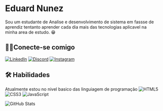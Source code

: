 # Eduard Nunez 
Sou um estudante de Analise e desenvolvimento de sistema em fassse de aprendiz tentanto aprender cada dia mais das tecnologias aplicavel na minha area de estudo. 😁

## 🔗📲Conecte-se comigo

 [![LinkedIn](https://img.shields.io/badge/LinkedIn-fff?style=for-the-badge&logo=linkedin&logoColor=0E76A8)](https://www.linkedin.com/in/eduard-núñez-55102a263/)
 [![Discord](https://img.shields.io/badge/Discord-fff?style=for-the-badge&logo=discord)](https://www.discord.com/in/edup1414/)
 [![Instagram](https://img.shields.io/badge/Instagram-fff?style=for-the-badge&logo=instagram)](https://www.instagram.com/edu10_np/)

## 🛠 Habilidades
Atualmente estou no nivel basico  das linguiagem de programação
![HTML5](https://img.shields.io/badge/HTML5-fff?style=for-the-badge&logo=html5)
![CSS3](https://img.shields.io/badge/CSS3-fff?style=for-the-badge&logo=css3&logoColor=264CE4)
![JavaScript](https://img.shields.io/badge/JavaScript-fff?style=for-the-badge&logo=javascript)

![GitHub Stats](https://github-readme-stats.vercel.app/api?username=Eduardd26315&theme=transparent&bg_color=000&border_color=30A3DC&show_icons=true&icon_color=30A3DC&title_color=E94D5F&text_color=FFF)






